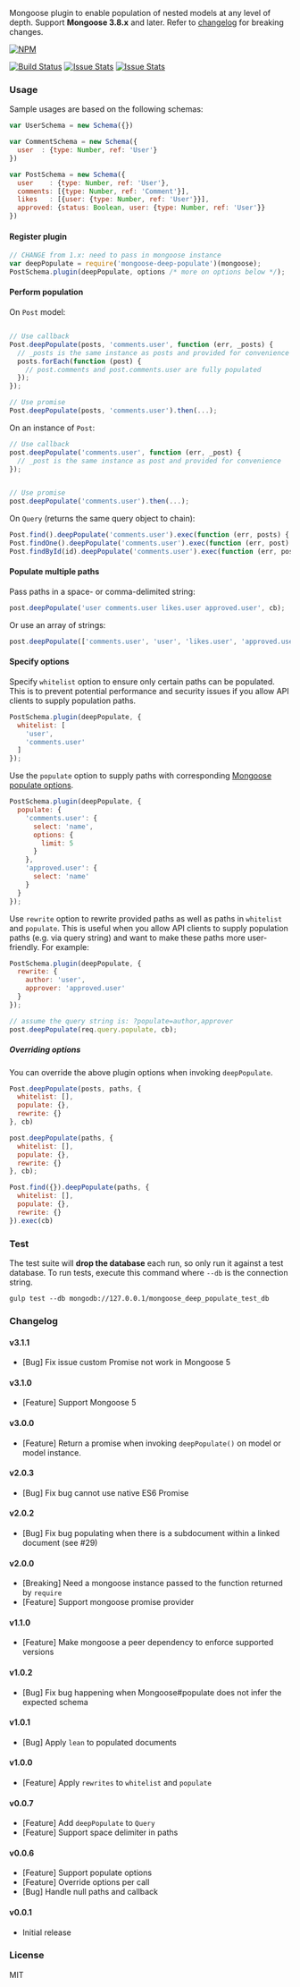 Mongoose plugin to enable population of nested models at any level of depth. Support **Mongoose 3.8.x** and later. Refer to [changelog](https://github.com/buunguyen/mongoose-deep-populate#changelog) for breaking changes.

[![NPM](https://nodei.co/npm/mongoose-deep-populate.png?downloads=true&downloadRank=true&stars=true)](https://www.npmjs.com/package/mongoose-deep-populate)

[![Build Status](https://travis-ci.org/buunguyen/mongoose-deep-populate.svg?branch=master)](https://travis-ci.org/buunguyen/mongoose-deep-populate) [![Issue Stats](http://issuestats.com/github/buunguyen/mongoose-deep-populate/badge/pr)](http://issuestats.com/github/buunguyen/mongoose-deep-populate) [![Issue Stats](http://issuestats.com/github/buunguyen/mongoose-deep-populate/badge/issue)](http://issuestats.com/github/buunguyen/mongoose-deep-populate)

### Usage

Sample usages are based on the following schemas:

```javascript
var UserSchema = new Schema({})

var CommentSchema = new Schema({
  user  : {type: Number, ref: 'User'}
})

var PostSchema = new Schema({
  user    : {type: Number, ref: 'User'},
  comments: [{type: Number, ref: 'Comment'}],
  likes   : [{user: {type: Number, ref: 'User'}}],
  approved: {status: Boolean, user: {type: Number, ref: 'User'}}
})
```

#### Register plugin

```javascript
// CHANGE from 1.x: need to pass in mongoose instance
var deepPopulate = require('mongoose-deep-populate')(mongoose);
PostSchema.plugin(deepPopulate, options /* more on options below */);
```

#### Perform population

On `Post` model:

```javascript

// Use callback
Post.deepPopulate(posts, 'comments.user', function (err, _posts) {
  // _posts is the same instance as posts and provided for convenience
  posts.forEach(function (post) {
    // post.comments and post.comments.user are fully populated
  });
});

// Use promise
Post.deepPopulate(posts, 'comments.user').then(...);
```

On an instance of `Post`:

```javascript
// Use callback
post.deepPopulate('comments.user', function (err, _post) {
  // _post is the same instance as post and provided for convenience
});


// Use promise
post.deepPopulate('comments.user').then(...);
```

On `Query` (returns the same query object to chain):

```javascript
Post.find().deepPopulate('comments.user').exec(function (err, posts) { ... });
Post.findOne().deepPopulate('comments.user').exec(function (err, post) { ... });
Post.findById(id).deepPopulate('comments.user').exec(function (err, post) { ... });
```


#### Populate multiple paths

Pass paths in a space- or comma-delimited string:

```javascript
post.deepPopulate('user comments.user likes.user approved.user', cb);
```
Or use an array of strings:

```javascript
post.deepPopulate(['comments.user', 'user', 'likes.user', 'approved.user'], cb);
```

#### Specify options

Specify `whitelist` option to ensure only certain paths can be populated. This is to prevent potential performance and security issues if you allow API clients to supply population paths.

```javascript
PostSchema.plugin(deepPopulate, {
  whitelist: [
    'user',
    'comments.user'
  ]
});
```

Use the `populate` option to supply paths with corresponding [Mongoose populate options](http://mongoosejs.com/docs/api.html#model_Model.populate).

```javascript
PostSchema.plugin(deepPopulate, {
  populate: {
    'comments.user': {
      select: 'name',
      options: {
        limit: 5
      }
    },
    'approved.user': {
      select: 'name'
    }
  }
});
```

Use `rewrite` option to rewrite provided paths as well as paths in `whitelist` and `populate`. This is useful when you allow API clients to supply population paths (e.g. via query string) and want to make these paths more user-friendly. For example:

```javascript
PostSchema.plugin(deepPopulate, {
  rewrite: {
    author: 'user',
    approver: 'approved.user'
  }
});

// assume the query string is: ?populate=author,approver
post.deepPopulate(req.query.populate, cb);  
```

##### Overriding options

You can override the above plugin options when invoking `deepPopulate`.

```javascript
Post.deepPopulate(posts, paths, {
  whitelist: [],
  populate: {},
  rewrite: {}
}, cb)

post.deepPopulate(paths, {
  whitelist: [],
  populate: {},
  rewrite: {}
}, cb);

Post.find({}).deepPopulate(paths, {
  whitelist: [],
  populate: {},
  rewrite: {}
}).exec(cb)
```


### Test

The test suite will **drop the database** each run, so only run it against a test database. To run tests, execute this command where `--db` is the connection string.

```
gulp test --db mongodb://127.0.0.1/mongoose_deep_populate_test_db
```

### Changelog

#### v3.1.1

* [Bug] Fix issue custom Promise not work in Mongoose 5

#### v3.1.0

* [Feature] Support Mongoose 5

#### v3.0.0

* [Feature] Return a promise when invoking `deepPopulate()` on model or model instance.

#### v2.0.3

* [Bug] Fix bug cannot use native ES6 Promise

#### v2.0.2

* [Bug] Fix bug populating when there is a subdocument within a linked document (see #29)

#### v2.0.0

* [Breaking] Need a mongoose instance passed to the function returned by `require`
* [Feature] Support mongoose promise provider

#### v1.1.0

* [Feature] Make mongoose a peer dependency to enforce supported versions

#### v1.0.2

* [Bug] Fix bug happening when Mongoose#populate does not infer the expected schema

#### v1.0.1

* [Bug] Apply `lean` to populated documents

#### v1.0.0

* [Feature] Apply `rewrites` to `whitelist` and `populate`

#### v0.0.7

* [Feature] Add `deepPopulate` to `Query`
* [Feature] Support space delimiter in paths

#### v0.0.6

* [Feature] Support populate options
* [Feature] Override options per call
* [Bug] Handle null paths and callback

#### v0.0.1

* Initial release


### License

MIT

